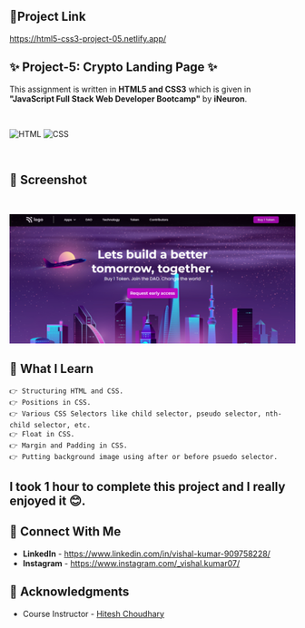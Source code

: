 ## 🔗Project Link
https://html5-css3-project-05.netlify.app/


## ✨ Project-5: Crypto Landing Page ✨

This assignment is written in **HTML5 and CSS3** which is given in **"JavaScript Full Stack Web Developer Bootcamp"** by **iNeuron**.

<br>

![HTML](https://img.shields.io/badge/html5%20-%23E34F26.svg?&style=for-the-badge&logo=html5&logoColor=white) ![CSS](https://img.shields.io/badge/css3%20-%231572B6.svg?&style=for-the-badge&logo=css3&logoColor=white)

<br>

## 📌 Screenshot

<br>

![Screenshot](./screenshot/1.png "Template Screenshot")


## 📌 What I Learn
    👉 Structuring HTML and CSS.
    👉 Positions in CSS.
    👉 Various CSS Selectors like child selector, pseudo selector, nth-child selector, etc.
    👉 Float in CSS.
    👉 Margin and Padding in CSS.
    👉 Putting background image using after or before psuedo selector.

## I took 1 hour to complete this project and I really enjoyed it 😊.

## 💬 Connect With Me

- **LinkedIn** - https://www.linkedin.com/in/vishal-kumar-909758228/
- **Instagram** - https://www.instagram.com/_vishal.kumar07/

## 📌 Acknowledgments

- Course Instructor - [Hitesh Choudhary](https://github.com/hiteshchoudhary)
